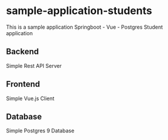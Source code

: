 # sample-application-students
This is a sample application Springboot - Vue - Postgres Student application 

## Backend
Simple Rest API Server

## Frontend
Simple Vue.js Client

## Database
Simple Postgres 9 Database